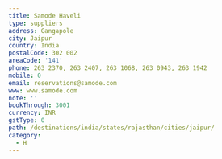 ```yaml
---
title: Samode Haveli
type: suppliers
address: Gangapole
city: Jaipur
country: India
postalCode: 302 002
areaCode: '141'
phone: 263 2370, 263 2407, 263 1068, 263 0943, 263 1942
mobile: 0
email: reservations@samode.com
www: www.samode.com
note: ''
bookThrough: 3001
currency: INR
gstType: 0
path: /destinations/india/states/rajasthan/cities/jaipur/
category:
  - H
---
```


